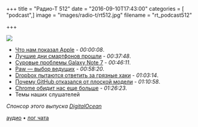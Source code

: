 +++
title = "Радио-Т 512"
date = "2016-09-10T17:43:00"
categories = [ "podcast",]
image = "images/radio-t/rt512.jpg"
filename = "rt_podcast512"

+++

![](https://radio-t.com/images/radio-t/rt512.jpg)

- [Что нам показал Apple](http://gizmodo.com/everything-apple-announced-today-1786299295?rev=1473274955918) - *00:00:08*.
- [Лучшие дни смартфонов прошли](http://billbennett.co.nz/2016/09/08/smartphone-glory-years/) - *00:37:48*.
- [Суровые проблемы Galaxy Note 7](https://hardware.slashdot.org/story/16/09/01/176249/in-an-unprecedented-move-samsung-to-recall-all-galaxy-note-7-yonhap-news-agency?utm_source=rss1.0mainlinkanon) - *00:46:11*.
- [Paw — выбор ведущих](https://paw.cloud/) - *00:58:20*.
- [Dropbox пытаются ответить за грязные хаки](https://techcrunch.com/2016/09/09/dropbox-responds-to-accusations-its-mac-desktop-client-hacks-os-x-security/) - *01:03:14*.
- [Почему GitHub отказался от плоской модели](http://www.bloomberg.com/news/articles/2016-09-06/why-github-finally-abandoned-its-bossless-workplace) - *01:10:58*.
- [Chrome обидит нас еще больше](http://www.theverge.com/2016/9/8/12847880/chrome-warning-encryption-web-google-ssl-https) - *01:26:23*.
- Темы наших слушателей

_Спонсор этого выпуска [DigitalOcean](https://do.co/radiot)_

[аудио](https://cdn.radio-t.com/rt_podcast512.mp3) • [лог чата](http://chat.radio-t.com/logs/radio-t-512.html)
<audio src="https://cdn.radio-t.com/rt_podcast512.mp3" preload="none"></audio>
